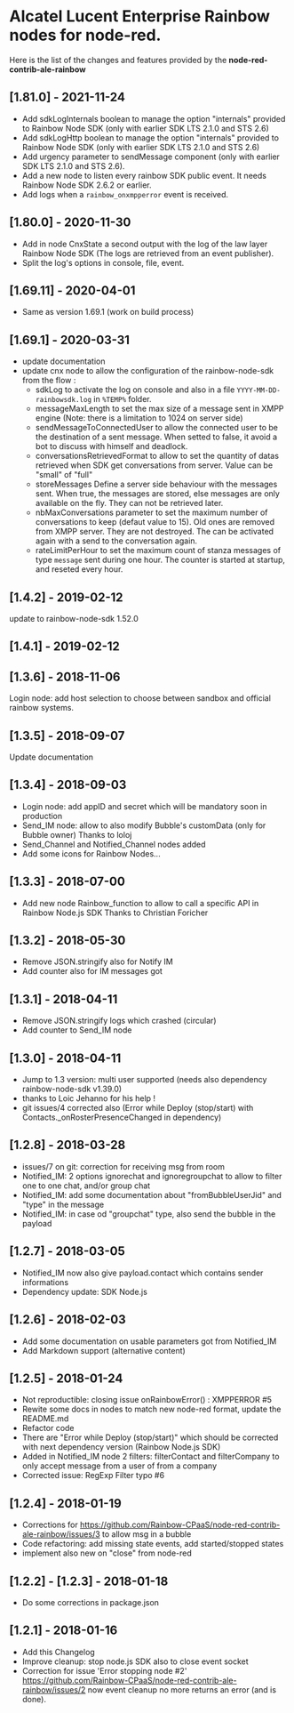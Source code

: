 # Alcatel Lucent Enterprise Rainbow nodes for node-red.

Here is the list of the changes and features provided by the **node-red-contrib-ale-rainbow**

## [1.81.0] - 2021-11-24
-   Add sdkLogInternals boolean to manage the option "internals" provided to Rainbow Node SDK (only with earlier SDK LTS 2.1.0 and STS 2.6)
-   Add sdkLogHttp boolean to manage the option "internals" provided to Rainbow Node SDK (only with earlier SDK LTS 2.1.0 and STS 2.6)
-   Add urgency parameter to sendMessage component (only with earlier SDK LTS 2.1.0 and STS 2.6).
-   Add a new node to listen every rainbow SDK public event. It needs Rainbow Node SDK 2.6.2 or earlier.
-   Add logs when a `rainbow_onxmpperror` event is received.

## [1.80.0] - 2020-11-30
-   Add in node CnxState a second output with the log of the law layer Rainbow Node SDK (The logs are retrieved from an event publisher).
-   Split the log's options in console, file, event.

## [1.69.11] - 2020-04-01
-   Same as version 1.69.1 (work on build process)

## [1.69.1] - 2020-03-31
-   update documentation
-   update cnx node to allow the configuration of the rainbow-node-sdk from the flow :
    * sdkLog to activate the log on console and also in a file `YYYY-MM-DD-rainbowsdk.log` in `%TEMP%` folder.
    * messageMaxLength to set the max size of a message sent in XMPP engine (Note: there is a limitation to 1024 on server side)
    * sendMessageToConnectedUser to allow the connected user to be the destination of a sent message. When setted to false, it avoid a bot to discuss with himself and deadlock.
    * conversationsRetrievedFormat to allow to set the quantity of datas retrieved when SDK get conversations from server. Value can be "small" of "full"
    * storeMessages Define a server side behaviour with the messages sent. When true, the messages are stored, else messages are only available on the fly. They can not be retrieved later.
    * nbMaxConversations parameter to set the maximum number of conversations to keep (defaut value to 15). Old ones are removed from XMPP server. They are not destroyed. The can be activated again with a send to the conversation again.
    * rateLimitPerHour to set the maximum count of stanza messages of type `message` sent during one hour. The counter is started at startup, and reseted every hour.

## [1.4.2] - 2019-02-12
update to rainbow-node-sdk 1.52.0

## [1.4.1] - 2019-02-12

## [1.3.6] - 2018-11-06
Login node: add host selection to choose between sandbox and official rainbow systems.

## [1.3.5] - 2018-09-07
Update documentation

## [1.3.4] - 2018-09-03
- Login node: add appID and secret which will be mandatory soon in production
- Send_IM node: allow to also modify Bubble's customData (only for Bubble owner)
Thanks to loloj
- Send_Channel and Notified_Channel nodes added
- Add some icons for Rainbow Nodes...

## [1.3.3] - 2018-07-00
- Add new node Rainbow_function to allow to call a specific API in Rainbow Node.js SDK
Thanks to Christian Foricher

## [1.3.2] - 2018-05-30
- Remove JSON.stringify also for Notify IM
- Add counter also for IM messages got

## [1.3.1] - 2018-04-11
- Remove JSON.stringify logs which crashed (circular)
- Add counter to Send_IM node

## [1.3.0] - 2018-04-11
- Jump to 1.3 version: multi user supported (needs also dependency rainbow-node-sdk v1.39.0)
- thanks to Loic Jehanno for his help !
- git issues/4 corrected also (Error while Deploy (stop/start) with Contacts._onRosterPresenceChanged in dependency)

## [1.2.8] - 2018-03-28
- issues/7 on git: correction for receiving msg from room
- Notified_IM: 2 options ignorechat and ignoregroupchat to allow to filter one to one chat, and/or group chat
- Notified_IM: add some documentation about "fromBubbleUserJid" and "type" in the message
- Notified_IM: in case od "groupchat" type, also send the bubble in the payload

## [1.2.7] - 2018-03-05
- Notified_IM now also give payload.contact which contains sender informations
- Dependency update: SDK Node.js

## [1.2.6] - 2018-02-03
- Add some documentation on usable parameters got from Notified_IM
- Add Markdown support (alternative content)

## [1.2.5] - 2018-01-24
- Not reproductible: closing issue onRainbowError() : XMPPERROR #5
- Rewite some docs in nodes to match new node-red format, update the README.md
- Refactor code
- There are "Error while Deploy (stop/start)" which should be corrected with next dependency version (Rainbow Node.js SDK)
- Added in Notified_IM node 2 filters: filterContact and filterCompany to only accept message from a user of from a company
- Corrected issue: RegExp Filter typo #6

## [1.2.4] - 2018-01-19
- Corrections for https://github.com/Rainbow-CPaaS/node-red-contrib-ale-rainbow/issues/3 to allow msg in a bubble
- Code refactoring: add missing state events, add started/stopped states
- implement also new on "close" from node-red

## [1.2.2] - [1.2.3] - 2018-01-18
- Do some corrections in package.json

## [1.2.1] - 2018-01-16
- Add this Changelog
- Improve cleanup: stop node.js SDK also to close event socket
- Correction for issue 'Error stopping node #2'
  https://github.com/Rainbow-CPaaS/node-red-contrib-ale-rainbow/issues/2
  now event cleanup no more returns an error (and is done).
